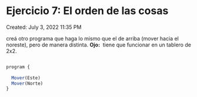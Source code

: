 # Ejercicio 7: El orden de las cosas

Created: July 3, 2022 11:35 PM

creá otro programa que haga lo mismo que el de arriba (mover hacia el noreste), pero de manera distinta. **Ojo:**
 tiene que funcionar en un tablero de 2x2.

```jsx

program {
  
  Mover(Este)
  Mover(Norte)
}

```